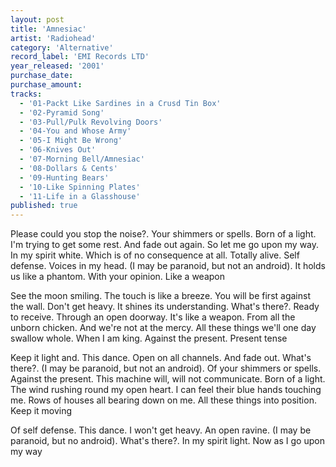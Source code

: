 ```yaml
---
layout: post
title: 'Amnesiac'
artist: 'Radiohead'
category: 'Alternative'
record_label: 'EMI Records LTD'
year_released: '2001'
purchase_date: 
purchase_amount: 
tracks:
  - '01-Packt Like Sardines in a Crusd Tin Box'
  - '02-Pyramid Song'
  - '03-Pull/Pulk Revolving Doors'
  - '04-You and Whose Army'
  - '05-I Might Be Wrong'
  - '06-Knives Out'
  - '07-Morning Bell/Amnesiac'
  - '08-Dollars & Cents'
  - '09-Hunting Bears'
  - '10-Like Spinning Plates'
  - '11-Life in a Glasshouse'
published: true
---
```


Please could you stop the noise?. Your shimmers or spells. Born of a light. I'm trying to get some rest. And fade out again. So let me go upon my way. In my spirit white. Which is of no consequence at all. Totally alive. Self defense. Voices in my head. (I may be paranoid, but not an android). It holds us like a phantom. With your opinion. Like a weapon

See the moon smiling. The touch is like a breeze. You will be first against the wall. Don't get heavy. It shines its understanding. What's there?. Ready to receive. Through an open doorway. It's like a weapon. From all the unborn chicken. And we're not at the mercy. All these things we'll one day swallow whole. When I am king. Against the present. Present tense

Keep it light and. This dance. Open on all channels. And fade out. What's there?. (I may be paranoid, but not an android). Of your shimmers or spells. Against the present. This machine will, will not communicate. Born of a light. The wind rushing round my open heart. I can feel their blue hands touching me. Rows of houses all bearing down on me. All these things into position. Keep it moving

Of self defense. This dance. I won't get heavy. An open ravine. (I may be paranoid, but no android). What's there?. In my spirit light. Now as I go upon my way